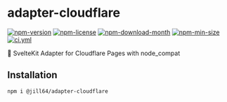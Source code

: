<!----- BEGIN GHOST DOCS HEADER ----->

# adapter-cloudflare

[![npm-version](https://img.shields.io/npm/v/@jill64/adapter-cloudflare)](https://npmjs.com/package/@jill64/adapter-cloudflare) [![npm-license](https://img.shields.io/npm/l/@jill64/adapter-cloudflare)](https://npmjs.com/package/@jill64/adapter-cloudflare) [![npm-download-month](https://img.shields.io/npm/dm/@jill64/adapter-cloudflare)](https://npmjs.com/package/@jill64/adapter-cloudflare) [![npm-min-size](https://img.shields.io/bundlephobia/min/@jill64/adapter-cloudflare)](https://npmjs.com/package/@jill64/adapter-cloudflare) [![ci.yml](https://github.com/jill64/adapter-cloudflare/actions/workflows/ci.yml/badge.svg)](https://github.com/jill64/adapter-cloudflare/actions/workflows/ci.yml)

🔌 SvelteKit Adapter for Cloudflare Pages with node_compat

## Installation

```sh
npm i @jill64/adapter-cloudflare
```

<!----- END GHOST DOCS HEADER ----->
